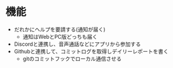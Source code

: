 # 機能
- だれかにヘルプを要請する(通知が届く)
    - 通知はWebとPC版どっちも届く
- Discordと連携し、音声通話などにアプリから参加する
- Githubと連携して、コミットログを取得しデイリーレポートを書く
    - gitのコミットフックでローカル通信させる